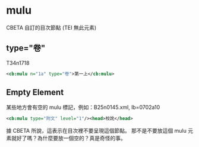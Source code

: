 # mulu

CBETA 自訂的目次節點 (TEI 無此元素)

## type="卷"

T34n1718

```xml
<cb:mulu n="1a" type="卷">第一上</cb:mulu>
```

## Empty Element

某些地方會有空的 mulu 標記，例如：B25n0145.xml, lb=0702a10

```xml
<cb:mulu type="附文" level="1"/><head>校訛</head>
```

據 CBETA 所說，這表示在目次裡不要呈現這個節點。
那不是不要放這個 mulu 元素就好了嗎？為什麼要放一個空的？真是奇怪的事。

